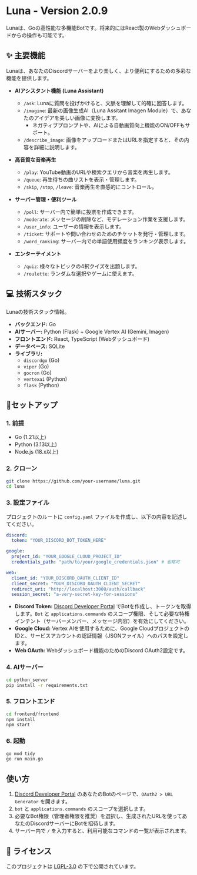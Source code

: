 # Luna - Version 2.0.9

Lunaは、Goの高性能な多機能Botです。将来的にはReact製のWebダッシュボードからの操作も可能です。

## ✨ 主要機能

Lunaは、あなたのDiscordサーバーをより楽しく、より便利にするための多彩な機能を提供します。

- **AIアシスタント機能 (Luna Assistant)**
  - `/ask`: Lunaに質問を投げかけると、文脈を理解して的確に回答します。
  - `/imagine`: 最新の画像生成AI（Luna Assitant Imagen Module）で、あなたのアイデアを美しい画像に変換します。
    - ネガティブプロンプトや、AIによる自動画質向上機能のON/OFFもサポート。
  - `/describe_image`: 画像をアップロードまたはURLを指定すると、その内容を詳細に説明します。

- **高音質な音楽再生**
  - `/play`: YouTube動画のURLや検索クエリから音楽を再生します。
  - `/queue`: 再生待ちの曲リストを表示・管理します。
  - `/skip`, `/stop`, `/leave`: 音楽再生を直感的にコントロール。

- **サーバー管理・便利ツール**
  - `/poll`: サーバー内で簡単に投票を作成できます。
  - `/moderate`: メッセージの削除など、モデレーション作業を支援します。
  - `/user_info`: ユーザーの情報を表示します。
  - `/ticket`: サポートや問い合わせのためのチケットを発行・管理します。
  - `/word_ranking`: サーバー内での単語使用頻度をランキング表示します。

- **エンターテイメント**
  - `/quiz`: 様々なトピックの4択クイズを出題します。
  - `/roulette`: ランダムな選択やゲームに使えます。

## 💻 技術スタック

Lunaの技術スタック情報。

- **バックエンド:** Go
- **AIサーバー:** Python (Flask) + Google Vertex AI (Gemini, Imagen)
- **フロントエンド:** React, TypeScript (Webダッシュボード)
- **データベース:** SQLite
- **ライブラリ:**
  - `discordgo` (Go)
  - `viper` (Go)
  - `gocron` (Go)
  - `vertexai` (Python)
  - `flask` (Python)

## 🚀セットアップ
### 1. 前提

- Go (1.21以上)
- Python (3.13以上)
- Node.js (18.x以上)

### 2. クローン

```bash
git clone https://github.com/your-username/luna.git
cd luna
```

### 3. 設定ファイル

プロジェクトのルートに `config.yaml` ファイルを作成し、以下の内容を記述してください。

```yaml
discord:
  token: "YOUR_DISCORD_BOT_TOKEN_HERE"

google:
  project_id: "YOUR_GOOGLE_CLOUD_PROJECT_ID"
  credentials_path: "path/to/your/google_credentials.json" # 省略可

web:
  client_id: "YOUR_DISCORD_OAUTH_CLIENT_ID"
  client_secret: "YOUR_DISCORD_OAUTH_CLIENT_SECRET"
  redirect_uri: "http://localhost:3000/auth/callback"
  session_secret: "a-very-secret-key-for-sessions"
```

- **Discord Token:** [Discord Developer Portal](https://discord.com/developers/applications) でBotを作成し、トークンを取得します。`Bot` と `applications.commands` のスコープ権限、そして必要な特権インテント（サーバーメンバー、メッセージ内容）を有効にしてください。
- **Google Cloud:** Vertex AIを使用するために、Google CloudプロジェクトのIDと、サービスアカウントの認証情報（JSONファイル）へのパスを設定します。
- **Web OAuth:** Webダッシュボード機能のためのDiscord OAuth2設定です。

### 4. AIサーバー

```bash
cd python_server
pip install -r requirements.txt
```

### 5. フロントエンド

```bash
cd frontend/frontend
npm install
npm start
```

### 6. 起動

```bash
go mod tidy
go run main.go
```

## 使い方

1.  [Discord Developer Portal](https://discord.com/developers/applications) のあなたのBotのページで、`OAuth2 > URL Generator` を開きます。
2.  `bot` と `applications.commands` のスコープを選択します。
3.  必要なBot権限（管理者権限を推奨）を選択し、生成されたURLを使ってあなたのDiscordサーバーにBotを招待します。
4.  サーバー内で `/` を入力すると、利用可能なコマンドの一覧が表示されます。

## 📜 ライセンス

このプロジェクトは [LGPL-3.0](LICENSE.md) の下で公開されています。
